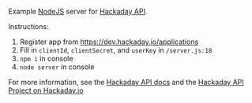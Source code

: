 Example [NodeJS](https://nodejs.org/) server for [Hackaday API](https://dev.hackaday.io/).

Instructions:

1. Register app from https://dev.hackaday.io/applications
2.	Fill in `clientId`, `clientSecret`, and `userKey` in `/server.js:18`
3.	`npm i` in console
4.	`node server`  in console

For more information, see the [Hackaday API docs](https://dev.hackaday.io/) and the [Hackaday API Project on Hackaday.io](https://hackaday.io/project/5602-hackaday-api)

